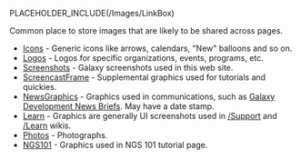 PLACEHOLDER_INCLUDE(/Images/LinkBox)

Common place to store images that are likely to be shared across pages.

* [Icons](Icons) - Generic icons like arrows, calendars, "New" balloons and so on.
* [Logos](Logos) - Logos for specific organizations, events, programs, etc.
* [Screenshots](Screenshots) - Galaxy screenshots used in this web site.
* [ScreencastFrame](ScreencastFrame) - Supplemental graphics used for tutorials and quickies.
* [NewsGraphics](NewsGraphics) - Graphics used in communications, such as [Galaxy Development News Briefs](/src/DevNewsBriefs/index.md). May have a date stamp.
* [Learn](/Images/Learn) - Graphics are generally UI screenshots used in [/Support](/Support) and [/Learn](/src/Learn/index.md) wikis.
* [Photos](Photos) - Photographs.
* [NGS101](Images/NGS101) - Graphics used in NGS 101 tutorial page.
